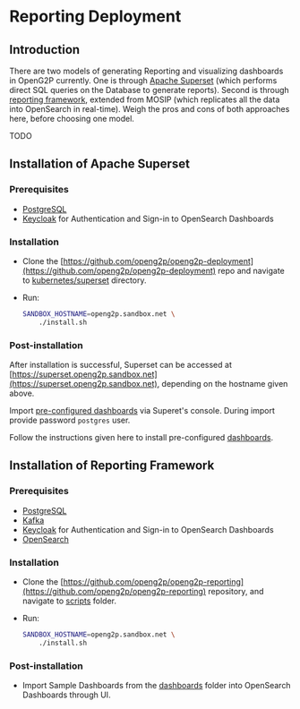 # Reporting Deployment

## Introduction

There are two models of generating Reporting and visualizing dashboards in OpenG2P currently. One is through [Apache Superset](https://superset.apache.org/) (which performs direct SQL queries on the Database to generate reports). Second is through [reporting framework](https://github.com/openg2p/openg2p-reporting), extended from MOSIP (which replicates all the data into OpenSearch in real-time). Weigh the pros and cons of both approaches here, before choosing one model.

TODO

## Installation of Apache Superset

### Prerequisites

* [PostgreSQL](../deployment/common-components/postgresql.md)
* [Keycloak](../deployment/common-components/keycloak.md) for Authentication and Sign-in to OpenSearch Dashboards

### Installation

* Clone the [https://github.com/openg2p/openg2p-deployment](https://github.com/openg2p/openg2p-deployment) repo and navigate to [kubernetes/superset](https://github.com/OpenG2P/openg2p-deployment/tree/main/kubernetes/superset) directory.
*   Run:

    ```bash
    SANDBOX_HOSTNAME=openg2p.sandbox.net \
        ./install.sh
    ```

### Post-installation

After installation is successful, Superset can be accessed at [https://superset.openg2p.sandbox.net](https://superset.openg2p.sandbox.net), depending on the hostname given above.

Import [pre-configured dashboards](https://github.com/OpenG2P/openg2p-deployment/tree/main/kubernetes/superset/dashboards) via Superet's console. During import provide password `postgres` user.

Follow the instructions given here to install pre-configured [dashboards](https://github.com/OpenG2P/openg2p-deployment/tree/main/kubernetes/superset/dashboards).

## Installation of Reporting Framework

### Prerequisites

* [PostgreSQL](../deployment/common-components/postgresql.md)
* [Kafka](../deployment/common-components/kafka.md)
* [Keycloak](../deployment/common-components/keycloak.md) for Authentication and Sign-in to OpenSearch Dashboards
* [OpenSearch](../deployment/common-components/opensearch.md)

### Installation

* Clone the [https://github.com/openg2p/openg2p-reporting](https://github.com/openg2p/openg2p-reporting) repository, and navigate to [scripts](https://github.com/openg2p/openg2p-reporting/tree/develop/scripts) folder.
*   Run:

    ```bash
    SANDBOX_HOSTNAME=openg2p.sandbox.net \
        ./install.sh
    ```

### Post-installation

* Import Sample Dashboards from the [dashboards](https://github.com/openg2p/openg2p-reporting/tree/develop/dashboards) folder into OpenSearch Dashboards through UI.
